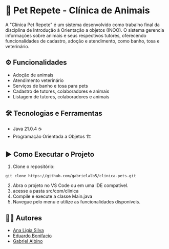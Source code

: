 # 🐇 Pet Repete - Clínica de Animais

A "Clínica Pet Repete" é um sistema desenvolvido como trabalho final da disciplina de Introdução à Orientação a objetos (INOO). O sistema gerencia informações sobre animais e seus respectivos tutores, oferecendo funcionalidades de cadastro, adoção e atendimento, como banho, tosa e veterinário.

## ⚙️ Funcionalidades

- Adoção de animais
- Atendimento veterinário
- Serviços de banho e tosa para pets
- Cadastro de tutores, colaboradores e animais
- Listagem de tutores, colaboradores e animais

## 🛠️ Tecnologias e Ferramentas</h2>

- Java 21.0.4 ☕
- Programação Orientada a Objetos 🏗️

## ▶️ Como Executar o Projeto

1. Clone o repositório:

```
git clone https://github.com/gabrielalb5/clinica-pets.git
```

2. Abra o projeto no VS Code ou em uma IDE compatível.
3. acesse a pasta src/com/clinica
4. Compile e execute a classe Main.java
5. Navegue pelo menu e utilize as funcionalidades disponíveis.

## 🧑‍💻 Autores

- <a href="https://www.linkedin.com/in/ana-l%C3%ADgia-silva-a59779206/">Ana Ligia Silva</a>
- <a href="https://www.linkedin.com/in/eduardo-bonifacio-0a802b2a8/">Eduardo Bonifacio</a>
- <a href="https://www.linkedin.com/in/gabrielalbino05/">Gabriel Albino</a>
